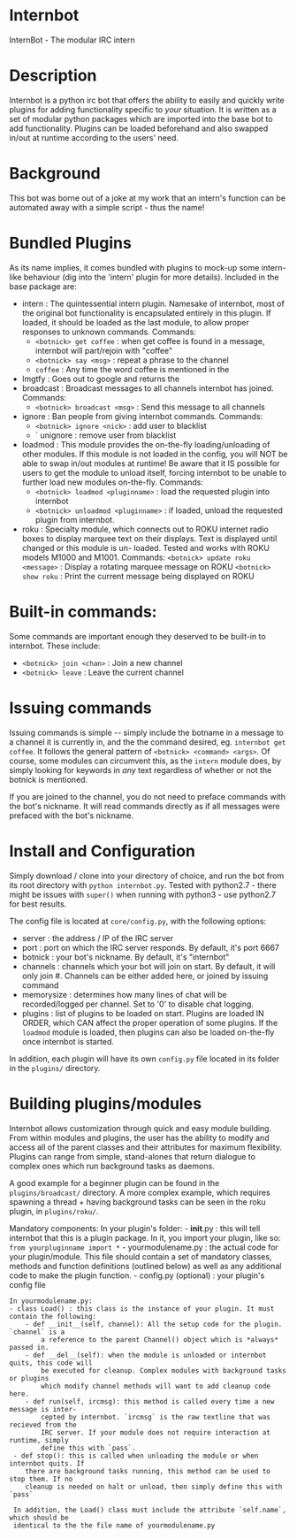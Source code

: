 # Internbot
InternBot - The modular IRC intern


# Description
Internbot is a python irc bot that offers the ability to easily and quickly write plugins
for adding functionality specific to *your* situation. It is written as a set of modular
python packages which are imported into the base bot to add functionality. Plugins can
be loaded beforehand and also swapped in/out at runtime according to the users' need.


# Background
This bot was borne out of a joke at my work that an intern's function can be automated away
with a simple script - thus the name! 


# Bundled Plugins
As its name implies, it comes bundled with plugins to mock-up some intern-like behaviour 
(dig into the 'intern' plugin for more details). Included in the base package are:
- intern : The quintessential intern plugin. Namesake of internbot, most of the original
    bot functionality is encapsulated entirely in this plugin. If loaded, it should be 
    loaded as the last module, to allow proper responses to unknown commands. Commands:
    - `<botnick> get coffee` : when get coffee is found in a message, internbot will 
        part/rejoin with "coffee"
    - `<botnick> say <msg>` : repeat a phrase to the channel
    - `coffee` : Any time the word coffee is mentioned in the 
- lmgtfy : Goes out to google and returns the 
- broadcast : Broadcast messages to all channels internbot has joined. Commands:
    - `<botnick> broadcast <msg>` : Send this message to all channels
- ignore : Ban people from giving internbot commands. Commands:
    - `<botnick> ignore <nick>` : add user to blacklist
    - `<botnick> unignore <nick> : remove user from blacklist 
- loadmod : This module provides the on-the-fly loading/unloading of other modules. 
    If this module is not loaded in the config, you will NOT be able to swap in/out modules
    at runtime! Be aware that it IS possible for users to get the module to unload itself, 
    forcing internbot to be unable to further load new modules on-the-fly. Commands:
    - `<botnick> loadmod <pluginname>` : load the requested plugin into internbot
    - `<botnick> unloadmod <pluginname>` : if loaded, unload the requested plugin from 
        internbot.
- roku : Specialty module, which connects out to ROKU internet radio boxes to display
    marquee text on their displays. Text is displayed until changed or this module is un-
    loaded. Tested and works with ROKU models M1000 and M1001. Commands:
    `<botnick> update roku <message>` : Display a rotating marquee message on ROKU
    `<botnick> show roku` : Print the current message being displayed on ROKU


# Built-in commands:
Some commands are important enough they deserved to be built-in to internbot. These include:

- `<botnick> join <chan>` : Join a new channel
- `<botnick> leave` : Leave the current channel


# Issuing commands
Issuing commands is simple -- simply include the botname in a message to a channel it is
currently in, and the the command desired, eg. `internbot get coffee`. It follows the general
pattern of `<botnick> <command> <args>`. Of course, some modules can circumvent this, 
as the `intern` module does, by simply looking for keywords in *any* text regardless of
whether or not the botnick is mentioned.

If you are joined to the <botnick> channel, you do not need to preface commands with the
bot's nickname. It will read commands directly as if all messages were prefaced with the
bot's nickname.


# Install and Configuration
Simply download / clone into your directory of choice, and run the bot from its root 
directory with `python internbot.py`. Tested with python2.7 - there might be
issues with `super()` when running with python3 - use python2.7 for best results.

The config file is located at `core/config.py`, with the following options:

- server : the address / IP of the IRC server
- port : port on which the IRC server responds. By default, it's port 6667
- botnick : your bot's nickname. By default, it's "internbot"
- channels : channels which your bot will join on start. By default, it will only join
    #<botnick>. Channels can be either added here, or joined by issuing command 
- memorysize : determines how many lines of chat will be recorded/logged per channel. 
    Set to '0' to disable chat logging.
- plugins : list of plugins to be loaded on start. Plugins are loaded IN ORDER, which CAN 
    affect the proper operation of some plugins. If the `loadmod` module is loaded, then
    plugins can also be loaded on-the-fly once internbot is started.
    
In addition, each plugin will have its own `config.py` file located in its folder in the 
`plugins/` directory.


# Building plugins/modules
Internbot allows customization through quick and easy module building. From within modules 
and plugins, the user has the ability to modify and access all of the parent classes and 
their attributes for maximum flexibility. Plugins can range from simple, stand-alones that
return dialogue to complex ones which run background tasks as daemons.

A good example for a beginner plugin can be found in the `plugins/broadcast/` directory. A
more complex example, which requires spawning a thread + having background tasks can be
seen in the roku plugin, in `plugins/roku/`.

Mandatory components:
    In your plugin's folder:
    - __init__.py : this will tell internbot that this is a plugin package. In it, you
        import your plugin, like so: `from yourpluginname import *`
    - yourmodulename.py : the actual code for your plugin/module. This file should contain
        a set of mandatory classes, methods and function definitions (outlined below) as
        well as any additional code to make the plugin function.
    - config.py (optional) : your plugin's config file
    
    In yourmodulename.py:
    - class Load() : this class is the instance of your plugin. It must contain the following:
        - def __init__(self, channel): All the setup code for the plugin. `channel` is a 
            a reference to the parent Channel() object which is *always* passed in.
        - def __del__(self): when the module is unloaded or internbot quits, this code will
            be executed for cleanup. Complex modules with background tasks or plugins
            which modify channel methods will want to add cleanup code here.
        - def run(self, ircmsg): this method is called every time a new message is inter-
            cepted by internbot. `ircmsg` is the raw textline that was recieved from the 
            IRC server. If your module does not require interaction at runtime, simply
            define this with `pass`.
     - def stop(): this is called when unloading the module or when internbot quits. If 
        there are background tasks running, this method can be used to stop them. If no
        cleanup is needed on halt or unload, then simply define this with `pass`
       
     In addition, the Load() class must include the attribute `self.name`, which should be
     identical to the the file name of yourmodulename.py
    
    
    
